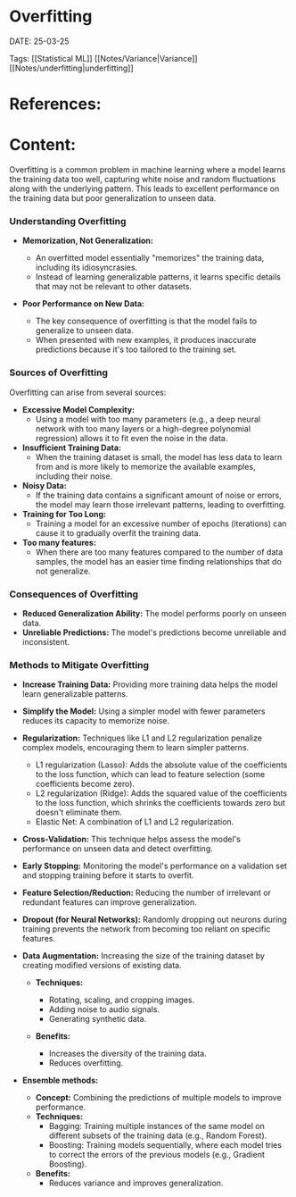 
# Overfitting


DATE:  25-03-25


Tags:  [[Statistical ML]] [[Notes/Variance|Variance]] [[Notes/underfitting|underfitting]]

# References:




# Content:


Overfitting is a common problem in machine learning where a model learns the training data too well, capturing white noise and random fluctuations along with the underlying pattern. This leads to excellent performance on the training data but poor generalization to unseen data. 

### **Understanding Overfitting**

- **Memorization, Not Generalization:**
    - An overfitted model essentially "memorizes" the training data, including its idiosyncrasies.  
    - Instead of learning generalizable patterns, it learns specific details that may not be relevant to other datasets.

- **Poor Performance on New Data:**
    - The key consequence of overfitting is that the model fails to generalize to unseen data.  
    - When presented with new examples, it produces inaccurate predictions because it's too tailored to the training set.  

### **Sources of Overfitting**

Overfitting can arise from several sources:

- **Excessive Model Complexity:**
    - Using a model with too many parameters (e.g., a deep neural network with too many layers or a high-degree polynomial regression) allows it to fit even the noise in the data.
- **Insufficient Training Data:**
    - When the training dataset is small, the model has less data to learn from and is more likely to memorize the available examples, including their noise.  
- **Noisy Data:**
    - If the training data contains a significant amount of noise or errors, the model may learn those irrelevant patterns, leading to overfitting.  
- **Training for Too Long:**
    - Training a model for an excessive number of epochs (iterations) can cause it to gradually overfit the training data.  
- **Too many features:**
    - When there are too many features compared to the number of data samples, the model has an easier time finding relationships that do not generalize.

### **Consequences of Overfitting**

- **Reduced Generalization Ability:** The model performs poorly on unseen data.  
- **Unreliable Predictions:** The model's predictions become unreliable and inconsistent.  


### **Methods to Mitigate Overfitting**

- **Increase Training Data:** Providing more training data helps the model learn generalizable patterns.  

- **Simplify the Model:** Using a simpler model with fewer parameters reduces its capacity to memorize noise.

- **Regularization:** Techniques like L1 and L2 regularization penalize complex models, encouraging them to learn simpler patterns.
	- L1 regularization (Lasso): Adds the absolute value of the coefficients to the loss function, which can lead to feature selection (some coefficients become zero).  
    - L2 regularization (Ridge): Adds the squared value of the coefficients to the loss function, which shrinks the coefficients towards zero but doesn't eliminate them.  
    - Elastic Net: A combination of L1 and L2 regularization.

- **Cross-Validation:** This technique helps assess the model's performance on unseen data and detect overfitting.  

- **Early Stopping:** Monitoring the model's performance on a validation set and stopping training before it starts to overfit.

- **Feature Selection/Reduction:** Reducing the number of irrelevant or redundant features can improve generalization.

- **Dropout (for Neural Networks):** Randomly dropping out neurons during training prevents the network from becoming too reliant on specific features.

- **Data Augmentation:** Increasing the size of the training dataset by creating modified versions of existing data.  
	- **Techniques:**
	    - Rotating, scaling, and cropping images.  
	    - Adding noise to audio signals.
	    - Generating synthetic data.  
	
	- **Benefits:**
	    - Increases the diversity of the training data.
	    - Reduces overfitting.

- **Ensemble methods:**
	- **Concept:** Combining the predictions of multiple models to improve performance.
	- **Techniques:**
	    - Bagging: Training multiple instances of the same model on different subsets of the training data (e.g., Random Forest).
	    - Boosting: Training models sequentially, where each model tries to correct the errors of the previous models (e.g., Gradient Boosting).
	- **Benefits:**
	    - Reduces variance and improves generalization.

